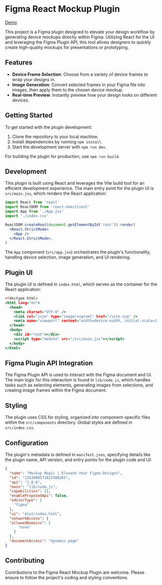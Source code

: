 # Figma React Mockup Plugin

[Demo](https://www.figma.com/community/plugin/1353080571822508263/mockup-magic-elevate-your-figma-designs)

This project is a Figma plugin designed to elevate your design workflow by generating device mockups directly within Figma. Utilizing React for the UI and leveraging the Figma Plugin API, this tool allows designers to quickly create high-quality mockups for presentations or prototyping.

## Features

- **Device Frame Selection**: Choose from a variety of device frames to wrap your designs in.
- **Image Generation**: Convert selected frames in your Figma file into images, then apply them to the chosen device mockup.
- **Real-time Preview**: Instantly preview how your design looks on different devices.

## Getting Started

To get started with the plugin development:

1. Clone the repository to your local machine.
2. Install dependencies by running `npm install`.
3. Start the development server with `npm run dev`.

For building the plugin for production, use `npm run build`.

## Development

This plugin is built using React and leverages the Vite build tool for an efficient development experience. The main entry point for the plugin UI is `src/main.jsx`, which renders the React application:

```javascript:src/main.jsx
import React from 'react'
import ReactDOM from 'react-dom/client'
import App from './App.jsx'
import './index.css'

ReactDOM.createRoot(document.getElementById('root')).render(
  <React.StrictMode>
    <App />
  </React.StrictMode>,
)
```

The `App` component (`src/app.jsx`) orchestrates the plugin's functionality, handling device selection, image generation, and UI rendering.

## Plugin UI

The plugin UI is defined in `index.html`, which serves as the container for the React application:

```html:index.html
<!doctype html>
<html lang="en">
  <head>
    <meta charset="UTF-8" />
    <link rel="icon" type="image/svg+xml" href="/vite.svg" />
    <meta name="viewport" content="width=device-width, initial-scale=1.0" />
  </head>
  <body>
    <div id="root"></div>
    <script type="module" src="/src/main.jsx"></script>
  </body>
</html>
```

## Figma Plugin API Integration

The Figma Plugin API is used to interact with the Figma document and UI. The main logic for this interaction is found in `lib/code.js`, which handles tasks such as selecting elements, generating images from selections, and creating image frames within the Figma document.

## Styling

The plugin uses CSS for styling, organized into component-specific files within the `src/components` directory. Global styles are defined in `src/index.css`.

## Configuration

The plugin's metadata is defined in `manifest.json`, specifying details like the plugin name, API version, and entry points for the plugin code and UI:

```json:manifest.json
{
  "name": "Mockup Magic | Elevate Your Figma Designs",
  "id": "1353080571822508263",
  "api": "1.0.0",
  "main": "lib/code.js",
  "capabilities": [],
  "enableProposedApi": false,
  "editorType": [
    "figma"
  ],
  "ui": "dist/index.html",
  "networkAccess": {
  "allowedDomains": [
      "none"
    ]
  },
  "documentAccess": "dynamic-page"
}
```

## Contributing

Contributions to the Figma React Mockup Plugin are welcome. Please ensure to follow the project's coding and styling conventions.